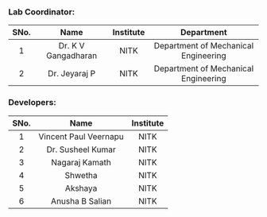 <!-- Remove all lines above this line before making changes to the file -->

### Lab Coordinator:

| SNo. |      Name           | Institute |             Department               |
| :--: | :-----------------: | :-------: | :----------------------------------: |
|  1   | Dr. K V Gangadharan |   NITK    | Department of Mechanical Engineering |
|  2   | Dr. Jeyaraj P       |   NITK    | Department of Mechanical Engineering |



### Developers:

| SNo. |      Name             | Institute |
| :--: | :-------------------: | :-------: |
|  1   | Vincent Paul Veernapu |   NITK    |
|  2   |  Dr. Susheel Kumar    |   NITK    |
|  3   |  Nagaraj Kamath       |   NITK    |
|  4   |  Shwetha    |   NITK    |
|  5   |  Akshaya     |   NITK    |
|  6   |  Anusha B Salian       |   NITK    |
